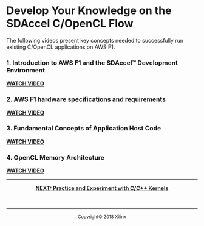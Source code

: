 # Develop Your Knowledge on the SDAccel C/OpenCL Flow

The following videos present key concepts needed to successfully run existing C/OpenCL applications on AWS F1.

### 1. Introduction to AWS F1 and the SDAccel&trade; Development Environment
[**WATCH VIDEO**](https://www.xilinx.com/video/software/developing-on-aws-f1-with-sdaccel-and-rtl-kernels-part1.html)

### 2. AWS F1 hardware specifications and requirements
[**WATCH VIDEO**](https://www.xilinx.com/video/software/developing-on-aws-f1-with-sdaccel-and-rtl-kernels-part2.html)

### 3. Fundamental Concepts of Application Host Code
[**WATCH VIDEO**](https://www.xilinx.com/video/hardware/concepts-of-application-host-code.html)

### 4. OpenCL Memory Architecture
[**WATCH VIDEO**](https://www.xilinx.com/video/hardware/opencl-memory-architecture.html)

<hr/>
<p align="center"><b>
<a href="STEP4.md">NEXT: Practice and Experiment with C/C++ Kernels</a>
</b></p>
<br>
<hr/>
<p align="center"><sup>Copyright&copy; 2018 Xilinx</sup></p>
